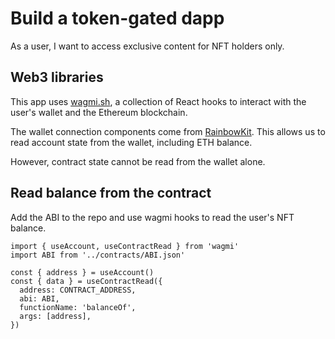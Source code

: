 # Build a token-gated dapp

As a user, I want to access exclusive content for NFT holders only.

## Web3 libraries

This app uses [wagmi.sh](https://wagmi.sh), a collection of React hooks to interact with the user's wallet and the Ethereum blockchain. 

The wallet connection components come from [RainbowKit](https://github.com/rainbow-me/rainbowkit). This allows us to read account state from the wallet, including ETH balance.

However, contract state cannot be read from the wallet alone.

## Read balance from the contract

Add the ABI to the repo and use wagmi hooks to read the user's NFT balance. 

```
import { useAccount, useContractRead } from 'wagmi'
import ABI from '../contracts/ABI.json'
 
const { address } = useAccount()
const { data } = useContractRead({
  address: CONTRACT_ADDRESS,
  abi: ABI,
  functionName: 'balanceOf',
  args: [address],
})
```
